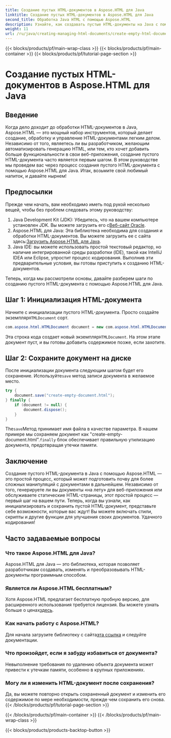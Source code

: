 ```yaml
---
title: Создание пустых HTML-документов в Aspose.HTML для Java
linktitle: Создание пустых HTML-документов в Aspose.HTML для Java
second_title: Обработка Java HTML с помощью Aspose.HTML
description: Узнайте, как создавать пустые HTML-документы на Java с помощью Aspose.HTML, с помощью нашего подробного пошагового руководства, которое идеально подойдет разработчикам всех уровней.
weight: 11
url: /ru/java/creating-managing-html-documents/create-empty-html-documents/
---
```


{{< blocks/products/pf/main-wrap-class >}}
{{< blocks/products/pf/main-container >}}
{{< blocks/products/pf/tutorial-page-section >}}

# Создание пустых HTML-документов в Aspose.HTML для Java

## Введение
Когда дело доходит до обработки HTML-документов в Java, Aspose.HTML — это мощный набор инструментов, который делает создание, обработку и управление HTML-документами легким делом. Независимо от того, являетесь ли вы разработчиком, желающим автоматизировать генерацию HTML, или тем, кто хочет добавить больше функциональности в свои веб-приложения, создание пустого HTML-документа часто является первым шагом. В этом руководстве мы проведем вас через процесс создания пустого HTML-документа с помощью Aspose.HTML для Java. Итак, возьмите свой любимый напиток, и давайте нырнем!
## Предпосылки
Прежде чем начать, вам необходимо иметь под рукой несколько вещей, чтобы без проблем следовать этому руководству:
1.  Java Development Kit (JDK): Убедитесь, что на вашем компьютере установлен JDK. Вы можете загрузить его с[Веб-сайт Oracle](https://www.oracle.com/java/technologies/javase-jdk11-downloads.html).
2. Aspose.HTML для Java: Эта библиотека необходима для создания и обработки HTML-документов. Вы можете загрузить ее с сайта здесь:[Загрузить Aspose.HTML для Java](https://releases.aspose.com/html/java/).
3. Java IDE: вы можете использовать простой текстовый редактор, но наличие интегрированной среды разработки (IDE), такой как IntelliJ IDEA или Eclipse, упростит процесс кодирования.
Выполнив эти предварительные условия, вы готовы приступить к созданию HTML-документов.

Теперь, когда мы рассмотрели основы, давайте разберем шаги по созданию пустого HTML-документа с помощью Aspose.HTML для Java.
## Шаг 1: Инициализация HTML-документа
Начните с инициализации пустого HTML-документа.
 Просто создайте экземпляр`HTMLDocument` сорт.
```java
com.aspose.html.HTMLDocument document = new com.aspose.html.HTMLDocument();
```
 Эта строка кода создает новый экземпляр`HTMLDocument`. На этом этапе документ пуст, и вы готовы добавить содержимое позже, если захотите.
## Шаг 2: Сохраните документ на диске
После инициализации документа следующим шагом будет его сохранение.
 Используйте`save` метод записи документа в желаемое место.
```java
try {
    document.save("create-empty-document.html");
} finally {
    if (document != null) {
        document.dispose();
    }
}
```
 The`save`Метод принимает имя файла в качестве параметра. В нашем примере мы сохраняем документ как "create-empty-document.html".`finally` блок обеспечивает правильную утилизацию документа, предотвращая утечки памяти.
## Заключение
Создание пустого HTML-документа в Java с помощью Aspose.HTML — это простой процесс, который может подготовить почву для более сложных манипуляций с документами в дальнейшем. Независимо от того, генерируете ли вы документы «на лету» для веб-приложения или обслуживаете статические HTML-страницы, этот простой процесс — первый шаг на вашем пути. 
Теперь, когда вы узнали, как инициализировать и сохранить пустой HTML-документ, представьте себе возможности, которые вас ждут! Вы можете включать стили, скрипты и другие функции для улучшения своих документов. Удачного кодирования!
## Часто задаваемые вопросы
### Что такое Aspose.HTML для Java?
Aspose.HTML для Java — это библиотека, которая позволяет разработчикам создавать, изменять и преобразовывать HTML-документы программным способом.
### Является ли Aspose.HTML бесплатным?
Хотя Aspose.HTML предлагает бесплатную пробную версию, для расширенного использования требуется лицензия. Вы можете узнать больше о ценах[здесь](https://purchase.aspose.com/buy).
### Как начать работу с Aspose.HTML?
 Для начала загрузите библиотеку с сайта[эта ссылка](https://releases.aspose.com/html/java/) и следуйте документации.
### Что произойдет, если я забуду избавиться от документа?
Невыполнение требования по удалению объекта документа может привести к утечкам памяти, особенно в крупных приложениях.
### Могу ли я изменить HTML-документ после сохранения?
Да, вы можете повторно открыть сохраненный документ и изменить его содержимое по мере необходимости, прежде чем сохранить его снова.
{{< /blocks/products/pf/tutorial-page-section >}}

{{< /blocks/products/pf/main-container >}}
{{< /blocks/products/pf/main-wrap-class >}}

{{< blocks/products/products-backtop-button >}}
